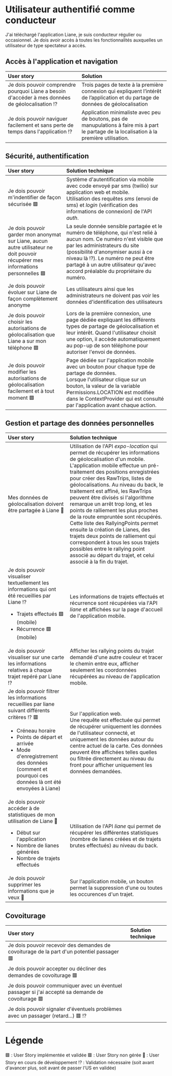 # Utilisateur authentifié comme conducteur
J'ai téléchargé l'application Liane, je suis conducteur régulier ou occasionnel. Je dois avoir accès à toutes les fonctionnalités auxquelles un utilisateur de type spectateur a accès.

## Accès à l'application et navigation
| User story | Solution |
| :-------- | :--------- |
| Je dois pouvoir comprendre pourquoi Liane a besoin d'accéder à mes données de géolocalisation :interrobang: | Trois pages de texte à la première connexion qui expliquent l’intérêt de l’application et du partage de données de géolocalisation|
| Je dois pouvoir naviguer facilement et sans perte de temps dans l'application :interrobang: | Application minimaliste avec peu de boutons, pas de manupulations à faire mis à part le partage de la localisation à la première utilisation. |

## Sécurité, authentification
| User story | Solution technique |
| :-------- | :--------- |
| Je dois pouvoir m'indentifier de façon sécurisée 🟩  | Système d'autentification via mobile avec code envoyé par sms (twilio) sur application web et mobile. <br/> Utilisation des requêtes *sms* (envoi de sms) et *login* (vérification des informations de connexion) de l'API *auth*. |
| Je dois pouvoir garder mon anonymat sur Liane, aucun autre utilisateur ne doit pouvoir récupérer mes informations personnelles 🟩  | La seule donnée sensible partagée et le numéro de téléphone, qui n'est relié à aucun nom. Ce numéro n'est visible que par les administrateurs du site (possibilité d'anonymiser aussi à ce niveau là :interrobang:). Le numéro ne peut être partagé à un autre utilisateur qu'avec accord préalable du propriétaire du numéro.<br/>  |
| Je dois pouvoir évoluer sur Liane de façon complètement anonyme| Les utilisateurs ainsi que les administrateurs ne doivent pas voir les données d'identification des utilisateurs|
| Je dois pouvoir choisir les autorisations de géolocalisation que Liane a sur mon téléphone 🟩  |Lors de la première connexion, une page dédiée expliquant les différents types de partage de géolocalisation et leur intérêt. Quand l'utilisateur choisit une option, il accède automatiquement au pop-up de son téléphone pour autoriser l'envoi de données. |
| Je dois pouvoir modifier les autorisations de géolocalisation facilement et à tout moment 🟩  | Page dédiée sur l'application mobile avec un bouton pour chaque type de partage de données. <br/> Lorsque l'utilisateur clique sur un bouton, la valeur de la variable Permissions.LOCATION est modifiée dans le ContextProvider qui est consulté par l'application avant chaque action.|

## Gestion et partage des données personnelles 
| User story | Solution technique |
| :-------- | :--------- |
| Mes données de géolocalisation doivent être partagée à Liane :seedling: | Utilisation de l'API *expo-location* qui permet de récupérer les informations de géolocalisation d'un mobile. L'application mobile effectue un pré-traitement des positions enregistrées pour créer des RawTrips, listes de géolocalisations. Au niveau du back, le traitement est affiné, les RawTrips peuvent être divisés si l'algorithme remarque un arrêt trop long, et les points de ralliement les plus proches de la route empruntée sont récupérés. Cette liste des RallyingPoints permet ensuite la création de Lianes, des trajets deux points de ralliement qui correspondent à tous les sous trajets possibles entre le rallying point associé au départ du trajet, et celui associé à la fin du trajet. |
| Je dois pouvoir visualiser textuellement les informations qui ont été recueillies par Liane :interrobang: <ul><li>Trajets effectués 🟩  (mobile)</li><li>Récurrence 🟩  (mobile)</li></ul> | Les informations de trajets effectués et récurrence sont récupérées via l'API *liane* et affichées sur la page d'accueil de l'application mobile. |
| Je dois pouvoir visualiser sur une carte les informations relatives à chaque trajet repéré par Liane :interrobang: | Afficher les rallying points du trajet demandé d'une autre couleur et tracer le chemin entre eux, afficher seulement les coordonnées récupérées au niveau de l'application mobile.|
| Je dois pouvoir filtrer les informations recueillies par liane suivant différents critères :interrobang: 🟥 <ul><li>Créneau horaire</li><li>Points de départ et arrivée</li><li>Mode d'enregistrement des données (comment et pourquoi ces données là ont été envoyées à Liane) </li></ul>| Sur l'application web. <br/> Une requête est effectuée qui permet de récupérer uniquement les données de l'utilisateur connecté, et uniquement les données autour du centre actuel de la carte. Ces données peuvent être affichées telles quelles ou filtrée directement au niveau du front pour afficher uniquement les données demandées. |
| Je dois pouvoir accéder à de statistiques de mon utilisation de Liane :seedling: <ul><li>Début sur l'application</li><li>Nombre de lianes générées</li><li>Nombre de trajets effectués</li></ul>|Utilisation de l'API *liane* qui permet de récupérer les différentes statistiques (nombre de lianes créées et de trajets brutes effectués) au niveau du back. |
| Je dois pouvoir supprimer les informations que je veux :seedling: | Sur l'application mobile, un bouton permet la suppression d'une ou toutes les occurences d'un trajet.|


## Covoiturage
| User story  | Solution technique |
| :-------- | :--------- |
| Je dois pouvoir recevoir des demandes de covoiturage de la part d'un potentiel passager 🟥 | |
| Je dois pouvoir accepter ou décliner des demandes de covoiturage 🟥 | |
| Je dois pouvoir communiquer avec un éventuel passager si j'ai accepté sa demande de covoiturage 🟥 | | 
| Je dois pouvoir signaler d'éventuels problèmes avec un passager (retard...) 🟥 :interrobang: | |

# Légende 
🟩 : User Story implémentée et validée 
🟥 : User Story non gérée
:seedling: : User Story en cours de développement
:interrobang: : Validation nécessaire (soit avant d'avancer plus, soit avant de passer l'US en validée) 

